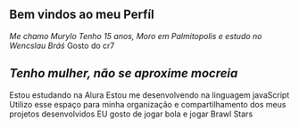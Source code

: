 ## Bem vindos ao meu Perfíl
_Me chamo Murylo_
*Tenho 15 anos, Moro em Palmitopolis e estudo no Wencslau Bráś*
Gosto do cr7
## _Tenho mulher, não se aproxime mocreia_
Estou estudando na Alura
Estou me desenvolvendo na linguagem javaScript
Utilizo esse espaço para minha organização e 
compartilhamento dos meus projetos desenvolvidos 
EU gosto de jogar bola e jogar Brawl Stars

